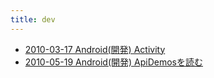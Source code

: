 ```yaml
---
title: dev
---
```



- [2010-03-17 Android(開発) Activity](./../../../../d/2010/03/17/Android(開発)_Activity.md)
- [2010-05-19 Android(開発) ApiDemosを読む](./../../../../d/2010/05/19/Android(開発)_ApiDemosを読む.md)




